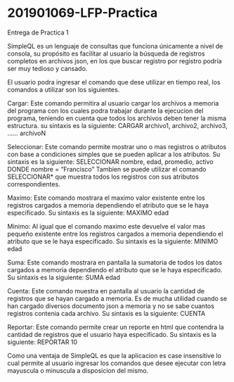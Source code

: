 # 201901069-LFP-Practica
Entrega de Practica 1

SimpleQL es un lenguaje de consultas que funciona únicamente a nivel de consola, su
propósito es facilitar al usuario la búsqueda de registros completos en archivos json, en los
que buscar registro por registro podría ser muy tedioso y cansado.

El usuario podra ingresar el comando que dese utilizar en tiempo real, los comandos a utilizar
son los siguientes.

Cargar: Este comando permitira al usuario cargar los archivos a memoria del programa con los cuales podra trabajar
durante la ejecucion del programa, teniendo en cuenta que todos los archivos deben tener la misma estructura.
su sintaxis es la siguiente: CARGAR archivo1, archivo2, archivo3, …… archivoN

Seleccionar: Este comando permite mostrar uno o mas registros o atributos con base a condiciones simples que se
pueden aplicar a los atributos.
Su sintaxis es la siguiente: SELECCIONAR nombre, edad, promedio, activo DONDE nombre = “Francisco”
Tambien se puede utilizar el comando SELECCIONAR* que muestra todos los registros con sus atributos correspondientes.


Maximo: Este comando mostrara el maximo valor existente entre los registros cargados a memoria dependiendo el 
atributo que se le haya especificado.
Su sintaxis es la siguiente: MAXIMO edad

Minimo: Al igual que el comando maximo este devuelve el valor mas pequeño existente entre los registros cargados 
a memoria dependiendo el atributo que se le haya especificado.
Su sintaxis es la siguiente: MINIMO edad

Suma: Este comando mostrara en pantalla la sumatoria de todos los datos cargados a memoria dependiendo el atributo que
se le haya especificado.
Su sintaxis es la siguiente: SUMA edad

Cuenta: Este comando muestra en pantalla al usuario la cantidad de registros que se hayan cargado a memoria. Es de mucha utilidad
cuando se han cargado diversos documento json a memoria y no se sabe cuantos registros contenia cada archivo.
Su sintaxis es la siguiente: CUENTA

Reportar: Este comando permite crear un reporte en html que contendra la cantidad de registros que el usuario haya especificado.
Su sintaxis es la siguiente: REPORTAR 10

Como una ventaja de SimpleQL es que la aplicacion es case insensitive lo cual permite al usuario ingresar los comandos que desee
ejecutar con letra mayuscula o minuscula a disposicion del mismo.

